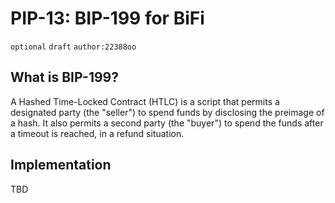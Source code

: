 # PIP-13: BIP-199 for BiFi

`optional`  `draft` `author:22388oo`

## What is BIP-199?

A Hashed Time-Locked Contract (HTLC) is a script that permits a designated party (the "seller") to spend funds by disclosing the preimage of a hash. It also permits a second party (the "buyer") to spend the funds after a timeout is reached, in a refund situation. 

## Implementation

TBD
